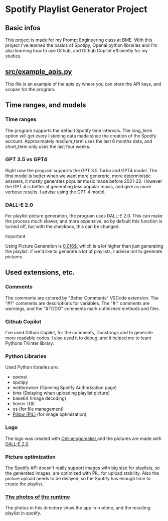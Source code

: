 # Spotify Playlist Generator Project

## Basic infos

This project is made for my Prompt Engineering class at BME. With this project I've learned the basics of Spotipy, Openai python libraries and I'm also learning how to use Github, and Github Copilot efficiently for my studies.

## [src/example_apis.py](example_apis.py)

This file is an example of the apis.py where you can store the API keys, and scopes for the program.

## Time ranges, and models

### Time ranges

The program supports the default Spotify time intervals. The long_term option will get every  listening data made since the creation of the Spotify account. Approximately medium_term uses the last 6 months data, and short_term only uses the last four weeks.

### GPT 3.5 vs GPT4

Right now the program supports the GPT 3.5 Turbo and GPT4 model. The first model is better when we want more genereric, more deterministic answers, it mostly generates popular music made before 2021-22. However the GPT 4 is better at generating less popular music, and give as more verbose results. I advise using the GPT 4 model.

### DALL-E 2.0

For playlist picture generation, the program uses DALL-E 2.0. This can make the process much slower, and more expensive, so by default this function is turned off, but with the checkbox, this can be changed.

> [!IMPORTANT]
> Using Picture Generation is [0.016$](https://openai.com/api/pricing/), which is a lot higher than just generating the playlist. if we'd like to generate a lot of playlists, I advise not to generate pictures.

## Used extensions, etc.

### Comments

The comments are colored by "Better Comments" VSCode extension. The "#?" comments are descriptions for variables. The "#!" comments are warnings, and the "#TODO" comments mark unfinished methods and files.

### Github Copilot

I've used Github Copilot, for the comments, Docstrings and to generate more readable codes. I also used it to debug, and it helped me to learn Pythons TKinter library.

### Python Libraries
Used Python libraries are:

- openai
- spotipy
- webbrowser (Opening Spoitfy Authorization page)
- time (Delaying when uploading playlist picture)
- base64 (Image decoding)
- tkinter (UI)
- os (for file management)
- [Pillow (PIL)](https://github.com/python-pillow/Pillow) (for image optimization)

### Logo
The logo was created with [Onlinelogomaker](https://www.onlinelogomaker.com/),and the pictures are made with [DALL-E 2.0](https://openai.com/dall-e-2).

### Picture optimization

The Spotify API doesn't really support images with big size for playlists, so the generated images, are optimized with PIL, for upload stability. Also the picture upload needs to be delayed, so the Spotify has enough time to create the playlist.

### [The photos of the runtime](photos_of_runtime)

The photos in this directory show the app in runtime, and the resulting playlist in spotify.
